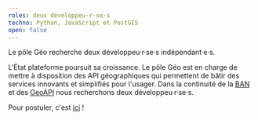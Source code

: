 ```yaml
---
roles: deux développeu·r·se·s
techno: Python, JavaScript et PostGIS
open: false
---
```


Le pôle Géo recherche deux développeu·r·se·s indépendant·e·s.

<!--more-->

L'État plateforme poursuit sa croissance. Le pôle Géo est en charge de mettre à disposition des API géographiques qui permettent de bâtir des services innovants et simplifiés pour l'usager. Dans la continuité de la [BAN](http://adresse.data.gouv.fr) et des [GeoAPI](https://api.gouv.fr/api/geoapi.html) nous recherchons deux développeu·r·se·s.

Pour postuler, c'est [ici](mailto:recrutement@mfpra.gouv.ne) !
